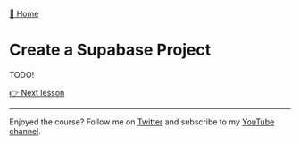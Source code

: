 [🏡 Home](../README.md)

# Create a Supabase Project

TODO!

[👉 Next lesson](./03-create-a-remix-application.md)

---

Enjoyed the course? Follow me on [Twitter](https://twitter.com/jonmeyers_io) and subscribe to my [YouTube channel](https://www.youtube.com/jonmeyers).

